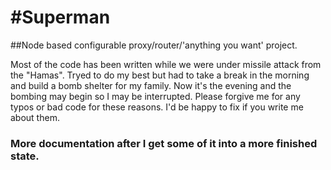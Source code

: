 #Superman
=========

##Node based configurable proxy/router/'anything you want' project.

Most of the code has been written while we were under missile attack from the "Hamas". 
Tryed to do my best but had to take a break in the morning and build a bomb shelter for my family. 
Now it's the evening and the bombing may begin so I may be interrupted.
Please forgive me for any typos or bad code for these reasons.
I'd be happy to fix if you write me about them.

### More documentation after I get some of it into a more finished state. 
